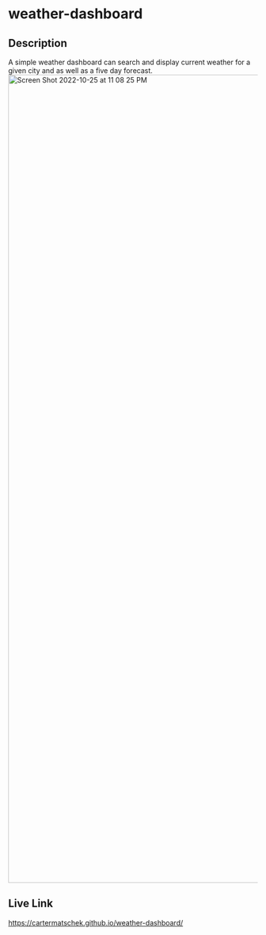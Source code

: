 # weather-dashboard

## Description
A simple weather dashboard can search and display current weather for a given city and as well as a five day forecast.
<img width="1629" alt="Screen Shot 2022-10-25 at 11 08 25 PM" src="https://user-images.githubusercontent.com/112192098/197932600-207c2a2f-12ae-444c-abba-b1e214518577.png">
## Live Link
https://cartermatschek.github.io/weather-dashboard/

